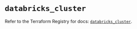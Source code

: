 # `databricks_cluster`

Refer to the Terraform Registry for docs: [`databricks_cluster`](https://registry.terraform.io/providers/databricks/databricks/1.35.0/docs/resources/cluster).
